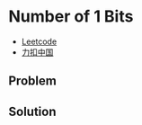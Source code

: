 # Number of 1 Bits

- [Leetcode](https://leetcode.com/problems/number-of-1-bits)
- [力扣中国](https://leetcode.cn/problems/number-of-1-bits)

## Problem

[](desc.md ':include')

## Solution

[](solution.cpp ':include :type=code cpp')
